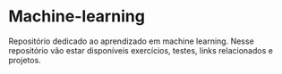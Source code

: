 # Machine-learning

Repositório dedicado ao aprendizado em machine learning. 
Nesse repositório vão estar disponíveis exercícios, testes, links relacionados e projetos.
